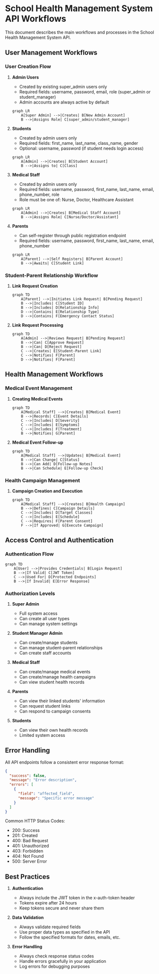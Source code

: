 # School Health Management System API Workflows

This document describes the main workflows and processes in the School Health Management System API.

## User Management Workflows

### User Creation Flow

1. **Admin Users**

   - Created by existing super_admin users only
   - Required fields: username, password, email, role (super_admin or student_manager)
   - Admin accounts are always active by default

   ```mermaid
   graph LR
       A[Super Admin] -->|Creates| B[New Admin Account]
       B -->|Assigns Role| C[super_admin/student_manager]
   ```

2. **Students**

   - Created by admin users only
   - Required fields: first_name, last_name, class_name, gender
   - Optional: username, password (if student needs login access)

   ```mermaid
   graph LR
       A[Admin] -->|Creates| B[Student Account]
       B -->|Assigns to| C[Class]
   ```

3. **Medical Staff**

   - Created by admin users only
   - Required fields: username, password, first_name, last_name, email, phone_number, role
   - Role must be one of: Nurse, Doctor, Healthcare Assistant

   ```mermaid
   graph LR
       A[Admin] -->|Creates| B[Medical Staff Account]
       B -->|Assigns Role| C[Nurse/Doctor/Assistant]
   ```

4. **Parents**
   - Can self-register through public registration endpoint
   - Required fields: username, password, first_name, last_name, email, phone_number
   ```mermaid
   graph LR
       A[Parent] -->|Self Registers| B[Parent Account]
       B -->|Awaits| C[Student Link]
   ```

### Student-Parent Relationship Workflow

1. **Link Request Creation**

   ```mermaid
   graph TD
       A[Parent] -->|Initiates Link Request| B[Pending Request]
       B -->|Includes| C[Student ID]
       B -->|Includes| D[Relationship Info]
       D -->|Contains| E[Relationship Type]
       D -->|Contains| F[Emergency Contact Status]
   ```

2. **Link Request Processing**
   ```mermaid
   graph TD
       A[Admin] -->|Reviews Request| B[Pending Request]
       B -->|Can| C[Approve Request]
       B -->|Can| D[Reject Request]
       C -->|Creates| E[Student-Parent Link]
       C -->|Notifies| F[Parent]
       D -->|Notifies| F[Parent]
   ```

## Health Management Workflows

### Medical Event Management

1. **Creating Medical Events**

   ```mermaid
   graph TD
       A[Medical Staff] -->|Creates| B[Medical Event]
       B -->|Records| C[Event Details]
       C -->|Includes| D[Severity]
       C -->|Includes| E[Symptoms]
       C -->|Includes| F[Treatment]
       B -->|Notifies| G[Parent]
   ```

2. **Medical Event Follow-up**
   ```mermaid
   graph TD
       A[Medical Staff] -->|Updates| B[Medical Event]
       B -->|Can Change| C[Status]
       B -->|Can Add| D[Follow-up Notes]
       B -->|Can Schedule| E[Follow-up Check]
   ```

### Health Campaign Management

1. **Campaign Creation and Execution**
   ```mermaid
   graph TD
       A[Medical Staff] -->|Creates| B[Health Campaign]
       B -->|Defines| C[Campaign Details]
       C -->|Includes| D[Target Classes]
       C -->|Includes| E[Schedule]
       C -->|Requires| F[Parent Consent]
       F -->|If Approved| G[Execute Campaign]
   ```

## Access Control and Authentication

### Authentication Flow

```mermaid
graph TD
    A[User] -->|Provides Credentials| B[Login Request]
    B -->|If Valid| C[JWT Token]
    C -->|Used For| D[Protected Endpoints]
    B -->|If Invalid| E[Error Response]
```

### Authorization Levels

1. **Super Admin**

   - Full system access
   - Can create all user types
   - Can manage system settings

2. **Student Manager Admin**

   - Can create/manage students
   - Can manage student-parent relationships
   - Can create staff accounts

3. **Medical Staff**

   - Can create/manage medical events
   - Can create/manage health campaigns
   - Can view student health records

4. **Parents**

   - Can view their linked students' information
   - Can request student links
   - Can respond to campaign consents

5. **Students**
   - Can view their own health records
   - Limited system access

## Error Handling

All API endpoints follow a consistent error response format:

```json
{
  "success": false,
  "message": "Error description",
  "errors": [
    {
      "field": "affected_field",
      "message": "Specific error message"
    }
  ]
}
```

Common HTTP Status Codes:

- 200: Success
- 201: Created
- 400: Bad Request
- 401: Unauthorized
- 403: Forbidden
- 404: Not Found
- 500: Server Error

## Best Practices

1. **Authentication**

   - Always include the JWT token in the x-auth-token header
   - Tokens expire after 24 hours
   - Keep tokens secure and never share them

2. **Data Validation**

   - Always validate required fields
   - Use proper data types as specified in the API
   - Follow the specified formats for dates, emails, etc.

3. **Error Handling**
   - Always check response status codes
   - Handle errors gracefully in your application
   - Log errors for debugging purposes
